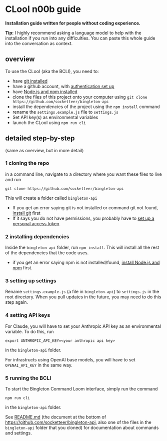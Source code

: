 # CLooI n00b guide

**Installation guide written for people without coding experience.**

**Tip:** I highly recommend asking a language model to help with the installation if you run into any difficulties. You can paste this whole guide into the conversation as context.

## overview

To use the CLooI (aka the BCLI), you need to:
- have [git installed](https://git-scm.com/book/en/v2/Getting-Started-Installing-Git)
- have a github account, with [authentication set up](https://docs.github.com/en/enterprise-server@3.4/authentication/keeping-your-account-and-data-secure/managing-your-personal-access-tokens)
- have [Node.js and npm installed](https://docs.npmjs.com/downloading-and-installing-node-js-and-npm)
- clone the files of this project onto your computer using `git clone https://github.com/socketteer/bingleton-api`
- install the dependencies of the project using the `npm install` command
- rename the `settings.example.js` file to `settings.js`
- Set API key(s) as environmental variables
- launch the CLooI using `npm run cli`

## detailed step-by-step

(same as overview, but in more detail)

### 1 cloning the repo

in a command line, navigate to a directory where you want these files to live and run
```
git clone https://github.com/socketteer/bingleton-api
```
This will create a folder called `bingleton-api`

 - If you get an error saying git is not installed or command git not found, [install git](https://git-scm.com/book/en/v2/Getting-Started-Installing-Git) first
 - If it says you do not have permissions, you probably have to [set up a personal access token](https://docs.github.com/en/enterprise-server@3.4/authentication/keeping-your-account-and-data-secure/managing-your-personal-access-tokens).

### 2 installing dependencies

Inside the `bingleton-api` folder, run `npm install`. This will install all the rest of the dependencies that the code uses.

- if you get an error saying npm is not installed/found, [install Node.js and npm](https://docs.npmjs.com/downloading-and-installing-node-js-and-npm) first.

### 3 setting up settings

Rename `settings.example.js` (a file in `bingleton-api`) to `settings.js` in the root directory. When you pull updates in the future, you may need to do this step again.

### 4 setting API keys

For Claude, you will have to set your Anthropic API key as an environmental variable. To do this, run
```
export ANTHROPIC_API_KEY=<your anthropic api key>
```
in the `bingleton-api` folder.

For infrastructs using OpenAI base models, you will have to set `OPENAI_API_KEY` in the same way.

### 5 running the BCLI

To start the Bingleton Command Loom interface, simply run the command
```
npm run cli
```
in the `bingleton-api` folder.

See [README.md](./README.md) (the document at the bottom of https://github.com/socketteer/bingleton-api, also one of the files in the `bingleton-api` folder that you cloned) for documentation about commands and settings.